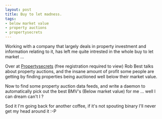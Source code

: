```yaml
--- 
layout: post
title: Buy to let madness.
tags: 
- below market value
- property auctions
- propertysecrets
---
```

Working with a company that largely deals in property investment and information relating to it, has left me quite intrested in the whole buy to let market ...

Over at <a href="http://www.propertysecrets.net/blogs/under_the_hammer/hot_uk_buytolet_property_auction_tips_from_our_inhouse_expert/post-134.html" title="Property Auction Blog">Propertysecrets</a> (free registration required to view) Rob Best talks about property auctions, and the insane amount of profit some people are getting by finding properties being auctioned well below their market value.

Now to find some property auction data feeds, and write a daemon to automatically pick out the best BMV's (Below market value) for me ... well I can dream can't I ?

Sod it I'm going back for another coffee, if it's not spouting binary I'll never get my head around it :-P
